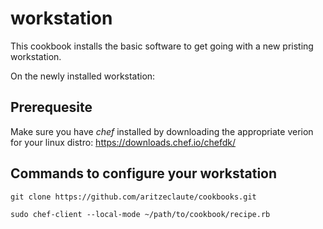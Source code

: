 # workstation

This cookbook installs the basic software to get going with a new pristing workstation. 

On the newly installed workstation:

## Prerequesite
Make sure you have *chef* installed by downloading the appropriate verion for your linux distro: https://downloads.chef.io/chefdk/


## Commands to configure your workstation
`git clone https://github.com/aritzeclaute/cookbooks.git`

`sudo chef-client --local-mode ~/path/to/cookbook/recipe.rb`


